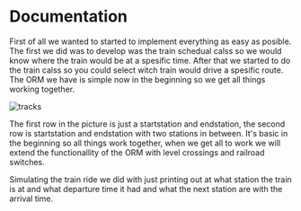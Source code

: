 # Documentation

First of all we wanted to started to implement everything as easy as posible. The first we did was to develop was the train schedual calss so we would know where the train would be at a spesific time. After that we started to do the train calss so you could select witch train would drive a spesific route. The ORM we have is simple now in the beginning so we get all things working together. 

![tracks](https://user-images.githubusercontent.com/23651868/110652333-90511600-81bc-11eb-9d53-3f45dc704c06.PNG)

The first row in the picture is just a startstation and endstation, the second row is startstation and endstation with two stations in between. It's basic in the beginning so all things work together, when we get all to work we will extend the functionallity of the ORM with level crossings and railroad switches.

Simulating the train ride we did with just printing out at what station the train is at and what departure time it had and what the next station are with the arrival time.
